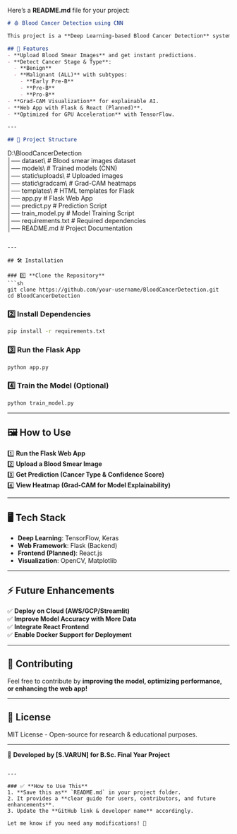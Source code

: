Here’s a **README.md** file for your project:  

```md
# 🩸 Blood Cancer Detection using CNN  

This project is a **Deep Learning-based Blood Cancer Detection** system using **Convolutional Neural Networks (CNNs)**. It analyzes **Peripheral Blood Smear (PBS) images** to classify blood cancer into different categories.

## 🚀 Features  
- **Upload Blood Smear Images** and get instant predictions.  
- **Detect Cancer Stage & Type**:  
  - **Benign**  
  - **Malignant (ALL)** with subtypes:  
    - **Early Pre-B**  
    - **Pre-B**  
    - **Pro-B**  
- **Grad-CAM Visualization** for explainable AI.  
- **Web App with Flask & React (Planned)**.  
- **Optimized for GPU Acceleration** with TensorFlow.

---

## 📂 Project Structure  

```
D:\BloodCancerDetection\
│── dataset\               # Blood smear images dataset  
│── models\                # Trained models (CNN)  
│── static\uploads\        # Uploaded images  
│── static\gradcam\        # Grad-CAM heatmaps  
│── templates\             # HTML templates for Flask  
│── app.py                 # Flask Web App  
│── predict.py             # Prediction Script  
│── train_model.py         # Model Training Script  
│── requirements.txt       # Required dependencies  
│── README.md              # Project Documentation  
```

---

## 🛠️ Installation  

### 1️⃣ **Clone the Repository**  
```sh
git clone https://github.com/your-username/BloodCancerDetection.git
cd BloodCancerDetection
```

### 2️⃣ **Install Dependencies**  
```sh
pip install -r requirements.txt
```

### 3️⃣ **Run the Flask App**  
```sh
python app.py
```

### 4️⃣ **Train the Model (Optional)**  
```sh
python train_model.py
```

---

## 🖼️ How to Use  

1️⃣ **Run the Flask Web App**  
2️⃣ **Upload a Blood Smear Image**  
3️⃣ **Get Prediction (Cancer Type & Confidence Score)**  
4️⃣ **View Heatmap (Grad-CAM for Model Explainability)**  

---

## 🖥️ Tech Stack  
- **Deep Learning**: TensorFlow, Keras  
- **Web Framework**: Flask (Backend)  
- **Frontend (Planned)**: React.js  
- **Visualization**: OpenCV, Matplotlib  

---

## ⚡ Future Enhancements  
✅ **Deploy on Cloud (AWS/GCP/Streamlit)**  
✅ **Improve Model Accuracy with More Data**  
✅ **Integrate React Frontend**  
✅ **Enable Docker Support for Deployment**  

---

## 🤝 Contributing  
Feel free to contribute by **improving the model, optimizing performance, or enhancing the web app!**  

---

## 📜 License  
MIT License - Open-source for research & educational purposes.  

---

🔬 **Developed by [S.VARUN] for B.Sc. Final Year Project**  
```

---

### ✅ **How to Use This**  
1. **Save this as** `README.md` in your project folder.  
2. It provides a **clear guide for users, contributors, and future enhancements**.  
3. Update the **GitHub link & developer name** accordingly.  

Let me know if you need any modifications! 🚀
